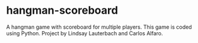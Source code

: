 # hangman-scoreboard
A hangman game with scoreboard for multiple players.
This game is coded using Python.
Project by Lindsay Lauterbach and Carlos Alfaro.
 
